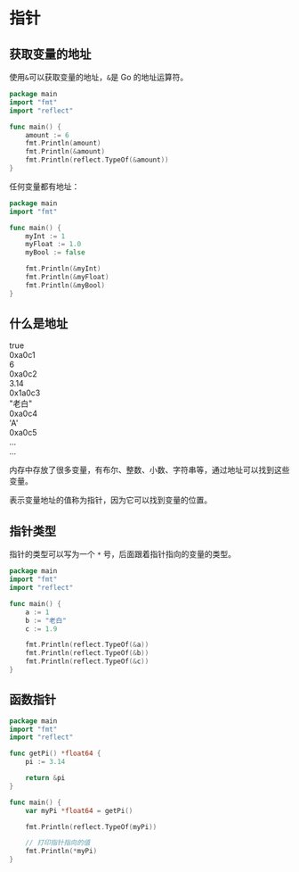 # 指针

## 获取变量的地址

使用`&`可以获取变量的地址，`&`是 Go 的地址运算符。

<div class="run"></div>

```go
package main
import "fmt"
import "reflect"

func main() {
    amount := 6
    fmt.Println(amount)
    fmt.Println(&amount)
    fmt.Println(reflect.TypeOf(&amount))
}
```

任何变量都有地址：

<div class="run"></div>

```go
package main
import "fmt"

func main() {
    myInt := 1
    myFloat := 1.0
    myBool := false

    fmt.Println(&myInt)
    fmt.Println(&myFloat)
    fmt.Println(&myBool)
}
```

## 什么是地址

<div class="bg-cyan flex flex-row p-4 gap-4">
    <div class="flex flex-col">
        <div class="brick px-4 rounded-none">true</div>
        <div class="brick-yellow text-sm">0xa0c1</div>
    </div>
    <div class="flex flex-col">
        <div class="brick px-4">6</div>
        <div class="brick-yellow text-sm">0xa0c2</div>
    </div>
    <div class="flex flex-col">
        <div class="brick px-4">3.14</div>
        <div class="brick-yellow text-sm">0x1a0c3</div>
    </div>
    <div class="flex flex-col">
        <div class="brick px-4">"老白"</div>
        <div class="brick-yellow text-sm">0xa0c4</div>
    </div>
    <div class="flex flex-col">
        <div class="brick px-4">'A'</div>
        <div class="brick-yellow text-sm">0xa0c5</div>
    </div>
    <div class="flex flex-col">
        <div class="brick px-4">...</div>
        <div class="brick-yellow text-sm">...</div>
    </div>
</div>

内存中存放了很多变量，有布尔、整数、小数、字符串等，通过地址可以找到这些变量。

表示变量地址的值称为指针，因为它可以找到变量的位置。

## 指针类型

指针的类型可以写为一个 `*` 号，后面跟着指针指向的变量的类型。

<div class="run"></div>

```go
package main
import "fmt"
import "reflect"

func main() {
    a := 1
    b := "老白"
    c := 1.9

    fmt.Println(reflect.TypeOf(&a))
    fmt.Println(reflect.TypeOf(&b))
    fmt.Println(reflect.TypeOf(&c))
}
```

## 函数指针

<div class="run"></div>

```go
package main
import "fmt"
import "reflect"

func getPi() *float64 {
    pi := 3.14

    return &pi
}

func main() {
    var myPi *float64 = getPi()

    fmt.Println(reflect.TypeOf(myPi))

    // 打印指针指向的值
    fmt.Println(*myPi)
}
```
